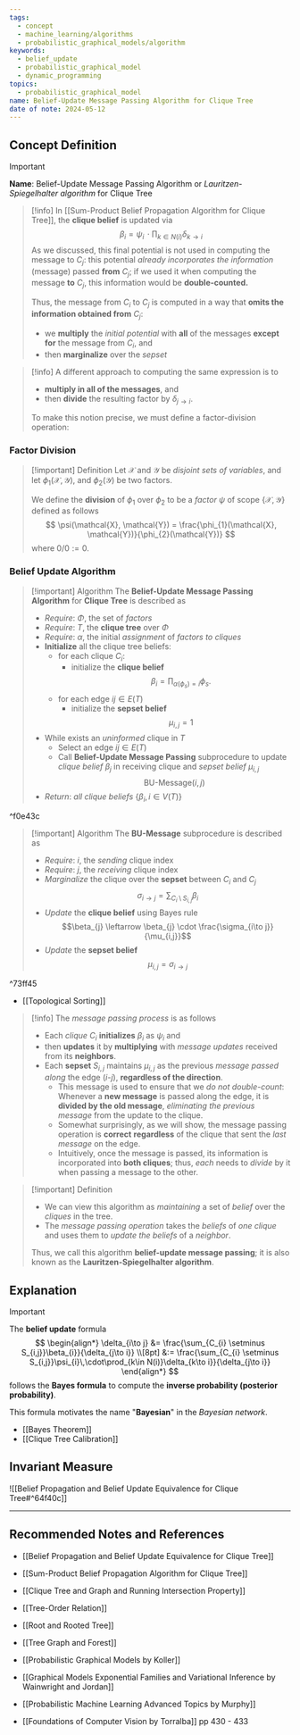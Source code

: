 ```yaml
---
tags:
  - concept
  - machine_learning/algorithms
  - probabilistic_graphical_models/algorithm
keywords:
  - belief_update
  - probabilistic_graphical_model
  - dynamic_programming
topics:
  - probabilistic_graphical_model
name: Belief-Update Message Passing Algorithm for Clique Tree
date of note: 2024-05-12
---
```


## Concept Definition

>[!important]
>**Name**: Belief-Update Message Passing Algorithm or *Lauritzen-Spiegelhalter algorithm* for Clique Tree


>[!info]
>In [[Sum-Product Belief Propagation Algorithm for Clique Tree]], the **clique belief** is updated via  $$\beta_{i} = \psi_{i}\,\cdot\prod_{k\in N(i)}\delta_{k\to i}$$ 
>As we discussed, this final potential is not used in computing the message to $C_j$: this potential *already incorporates the information* (message) passed **from** $C_{j}$; if we used it when computing the message **to** $C_{j}$, this information would be **double-counted.** 
>
>Thus, the message from $C_i$ to $C_j$ is computed in a way that **omits the information obtained from** $C_j$: 
>- we **multiply** the *initial potential* with **all** of the messages **except for** the message from $C_{i}$, and 
>- then **marginalize** over the *sepset*

>[!info]
>A different approach to computing the same expression is to 
>- **multiply in all of the messages**, and 
>- then **divide** the resulting factor by $\delta_{j\to i}$. 
>  
>To make this notion precise, we must define a factor-division operation:


### Factor Division

>[!important] Definition
>Let $\mathcal{X}$ and $\mathcal{Y}$ be *disjoint sets of variables*, and let $\phi_{1}(\mathcal{X}, \mathcal{Y})$, and $\phi_{2}(\mathcal{Y})$ be two factors.
>
>We define the **division** of $\phi_{1}$ over $\phi_{2}$ to be a *factor* $\psi$ of scope $\{ \mathcal{X}, \mathcal{Y} \}$ defined as follows
>$$
>\psi(\mathcal{X}, \mathcal{Y}) = \frac{\phi_{1}(\mathcal{X}, \mathcal{Y})}{\phi_{2}(\mathcal{Y})}
>$$
>where $0 / 0  := 0.$


### Belief Update Algorithm


>[!important] Algorithm
>The **Belief-Update Message Passing Algorithm** for **Clique Tree** is described as 
>- *Require*: $\Phi$, the set of *factors*
>- *Require*: $T$, the **clique tree** over $\Phi$
>- *Require*: $\alpha$, the initial *assignment* of *factors to cliques*
>- **Initialize** all the clique tree beliefs:
>	- for each clique $C_{i}$:
>		- initialize the **clique belief** $$\beta_{i} = \prod_{\alpha(\phi_{s}) = i}\phi_{s}.$$
>	- for each edge $ij\in E(T)$
>		- initialize the **sepset belief** $$\mu_{i,j} = 1$$
>- While exists an *uninformed* clique in $T$
>	- Select an edge $ij\in E(T)$
>	- Call **Belief-Update Message Passing** subprocedure to update *clique belief* $\beta_{j}$ in receiving clique and *sepset belief* $\mu_{i,j}$ $$\text{BU-Message}(i, j)$$
>- *Return*: *all clique beliefs* $\{ \beta_{i}, i\in V(T) \}$

^f0e43c

>[!important] Algorithm
>The **BU-Message** subprocedure is described as
>- *Require*: $i$, the *sending* clique index
>- *Require*: $j$, the *receiving* clique index
>- *Marginalize* the clique over the **sepset** between $C_{i}$ and $C_{j}$ $$\sigma_{i\to j} = \sum_{C_{i} \setminus S_{i,j}}\beta_{i}$$
>- *Update* the **clique belief** using Bayes rule $$\beta_{j} \leftarrow \beta_{j} \cdot \frac{\sigma_{i\to j}}{\mu_{i,j}}$$
>- *Update* the **sepset belief** $$\mu_{i,j} = \sigma_{i\to j}$$ 

^73ff45

- [[Topological Sorting]]

>[!info]
>The *message passing process* is as follows
>- Each *clique* $C_{i}$ **initializes** $\beta_{i}$ as $\psi_{i}$ and 
>- then **updates** it by **multiplying** with *message updates* received from its **neighbors**. 
>- Each **sepset** $S_{i,j}$ maintains $\mu_{i,j}$ as the previous *message passed along* the edge $(i\text{-}j)$,  **regardless of the direction**.
>	- This message is used to ensure that we *do not double-count*: Whenever a **new message** is passed along the edge, it is **divided by the old message**, *eliminating the previous message* from the update to the clique.
>	- Somewhat surprisingly, as we will show, the message passing operation is **correct** **regardless** of the clique that sent the *last message* on the edge.
>	- Intuitively, once the message is passed, its information is incorporated into **both cliques**; thus, *each* needs to *divide* by it when passing a message to the other.


>[!important] Definition
>- We can view this algorithm as *maintaining* a set of *belief* over the *cliques* in the tree.
>- The *message passing operation* takes the *beliefs* of *one clique* and uses them to *update the beliefs* of a *neighbor*. 
>  
>Thus, we call this algorithm **belief-update message passing**; it is also known as the **Lauritzen-Spiegelhalter algorithm**.

## Explanation

>[!important]
>The **belief update** formula
>$$
>\begin{align*}
>\delta_{i\to j} &= \frac{\sum_{C_{i} \setminus S_{i,j}}\beta_{i}}{\delta_{j\to i}} \\[8pt]
>&:= \frac{\sum_{C_{i} \setminus S_{i,j}}\psi_{i}\,\cdot\prod_{k\in N(i)}\delta_{k\to i}}{\delta_{j\to i}}
>\end{align*}
>$$
>follows the **Bayes formula** to compute the **inverse probability (posterior probability)**.
>
>This formula motivates the name "**Bayesian**" in the *Bayesian network*.

- [[Bayes Theorem]]
- [[Clique Tree Calibration]]



## Invariant Measure


![[Belief Propagation and Belief Update Equivalence for Clique Tree#^64f40c]]




-----------
##  Recommended Notes and References

- [[Belief Propagation and Belief Update Equivalence for Clique Tree]]
- [[Sum-Product Belief Propagation Algorithm for Clique Tree]]

- [[Clique Tree and Graph and Running Intersection Property]]

- [[Tree-Order Relation]]
- [[Root and Rooted Tree]]
- [[Tree Graph and Forest]]


- [[Probabilistic Graphical Models by Koller]]
- [[Graphical Models Exponential Families and Variational Inference by Wainwright and Jordan]]
- [[Probabilistic Machine Learning Advanced Topics by Murphy]]
- [[Foundations of Computer Vision by Torralba]] pp 430 - 433
